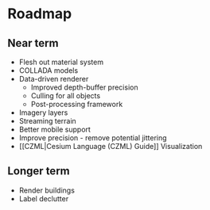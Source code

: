 # Roadmap

## Near term
* Flesh out material system
* COLLADA models
* Data-driven renderer
   * Improved depth-buffer precision
   * Culling for all objects
   * Post-processing framework
* Imagery layers
* Streaming terrain
* Better mobile support
* Improve precision - remove potential jittering
* [[CZML|Cesium Language (CZML) Guide]] Visualization

## Longer term
* Render buildings
* Label declutter